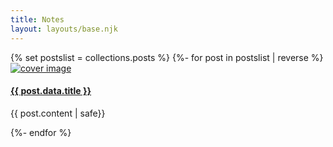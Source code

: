 ```yaml
---
title: Notes
layout: layouts/base.njk
---
```

<section class="posts">
{% set postslist = collections.posts %}
{%- for post in postslist | reverse %}
<article>
<a href="{{ post.url }}">
<img src="{{post.data.cover}}" alt="cover image" class="cover"/>
<h4>{{ post.data.title }}</h4></a>

{{ post.content | safe}}

</article>
{%- endfor %}
</section>

